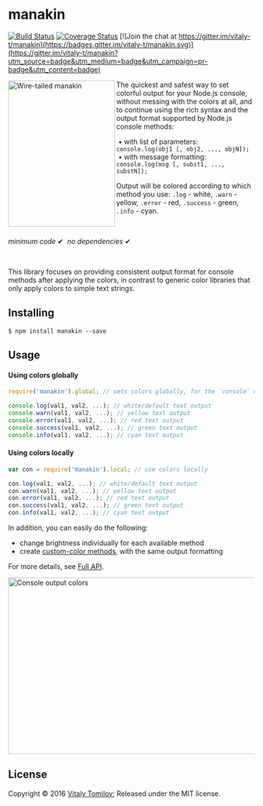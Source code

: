 manakin
=======

[![Build Status](https://travis-ci.org/vitaly-t/manakin.svg?branch=master)](https://travis-ci.org/vitaly-t/manakin)
[![Coverage Status](https://coveralls.io/repos/vitaly-t/manakin/badge.svg?branch=master)](https://coveralls.io/r/vitaly-t/manakin?branch=master)
[![Join the chat at https://gitter.im/vitaly-t/manakin](https://badges.gitter.im/vitaly-t/manakin.svg)](https://gitter.im/vitaly-t/manakin?utm_source=badge&utm_medium=badge&utm_campaign=pr-badge&utm_content=badge)

<img align="left" width="218" height="298" src="https://github.com/vitaly-t/manakin/tree/master/docs/manakin.jpg" alt="Wire-tailed manakin">

The quickest and safest way to set colorful output for your Node.js console, without messing with the colors at all,
and to continue using the rich syntax and the output format supported by Node.js console methods:

&nbsp;&bull; with list of parameters: `console.log(obj1 [, obj2, ..., objN]);`<br/>
&nbsp;&bull; with message formatting: `console.log(msg [, subst1, ..., substN]);`

Output will be colored according to which method you use: `.log` - white, `.warn` - yellow, `.error` - red,
`.success` - green, `.info` - cyan.

<br/>

_minimum code_ &#10004;&nbsp;&nbsp;_no dependencies_ &#10004;

<br/>

This library focuses on providing consistent output format for console methods after applying the colors, in contrast to generic color
libraries that only apply colors to simple text strings.

## Installing

```
$ npm install manakin --save
```

## Usage

#### Using colors globally

```js
require('manakin').global; // sets colors globally, for the `console` object

console.log(val1, val2, ...); // white/default text output
console.warn(val1, val2, ...); // yellow text output
console.error(val1, val2, ...); // red text output
console.success(val1, val2, ...); // green text output
console.info(val1, val2, ...); // cyan text output
```

#### Using colors locally

```js
var con = require('manakin').local; // use colors locally

con.log(val1, val2, ...); // white/default text output
con.warn(val1, val2, ...); // yellow text output
con.error(val1, val2, ...); // red text output
con.success(val1, val2, ...); // green text output
con.info(val1, val2, ...); // cyan text output
```

In addition, you can easily do the following:

- change brightness individually for each available method
- create [custom-color methods](https://github.com/vitaly-t/manakin/blob/master/docs/API.md#custom-methods), with the same output formatting   
 
For more details, see [Full API].

<img width="554" height="360" src="https://github.com/vitaly-t/manakin/tree/master/docs/console.jpg" alt="Console output colors">

## License

Copyright © 2016 [Vitaly Tomilov](https://github.com/vitaly-t);
Released under the MIT license.

[Full API]:https://github.com/vitaly-t/manakin/tree/master/docs/API.md
